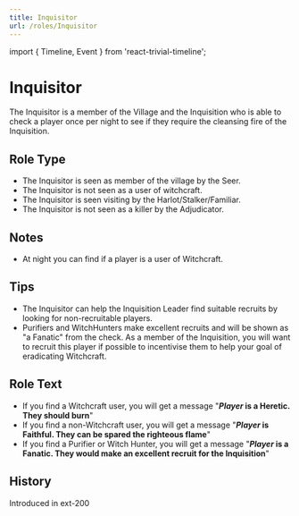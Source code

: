 ```yaml
---
title: Inquisitor
url: /roles/Inquisitor
---
```


import { Timeline, Event } from 'react-trivial-timeline';

# Inquisitor

The Inquisitor is a member of the Village and the Inquisition who is able to check a player once per night to see if they require the cleansing fire of the Inquisition.

## Role Type

- The Inquisitor is seen as member of the village by the Seer.
- The Inquisitor is not seen as a user of witchcraft.
- The Inquisitor is seen visiting by the Harlot/Stalker/Familiar.
- The Inquisitor is not seen as a killer by the Adjudicator.

## Notes

- At night you can find if a player is a user of Witchcraft.

## Tips

- The Inquisitor can help the Inquisition Leader find suitable recruits by looking for non-recruitable players.
- Purifiers and WitchHunters make excellent recruits and will be shown as "a Fanatic" from the check. As a member of the Inquisition, you will want to recruit this player if possible to incentivise them to help your goal of eradicating Witchcraft.

## Role Text

- If you find a Witchcraft user, you will get a message "**_Player_ is a Heretic. They should burn**"
- If you find a non-Witchcraft user, you will get a message "**_Player_ is Faithful. They can be spared the righteous flame**"
- If you find a Purifier or Witch Hunter, you will get a message "**_Player_ is a Fanatic. They would make an excellent recruit for the Inquisition**"

## History

<Timeline lineColor="white">
  <Event interval="2018-01-01">Introduced in ext-200</Event>
</Timeline>
